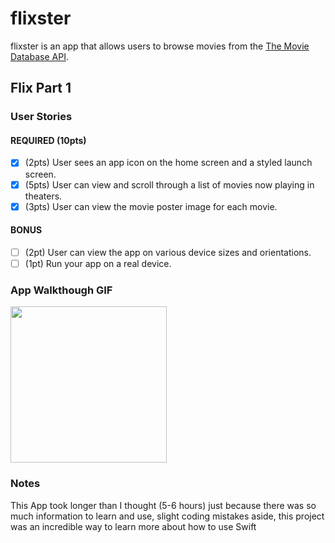 # flixster

flixster is an app that allows users to browse movies from the [The Movie Database API](http://docs.themoviedb.apiary.io/#).

## Flix Part 1

### User Stories

#### REQUIRED (10pts)
- [x] (2pts) User sees an app icon on the home screen and a styled launch screen.
- [x] (5pts) User can view and scroll through a list of movies now playing in theaters.
- [x] (3pts) User can view the movie poster image for each movie.

#### BONUS
- [ ] (2pt) User can view the app on various device sizes and orientations.
- [ ] (1pt) Run your app on a real device.

### App Walkthough GIF

<img src="http://recordit.co/WWG8RoYPI4" width=250><br>

### Notes
This App took longer than I thought (5-6 hours) just because there was so much information to learn and use, slight coding mistakes aside, this project was an incredible way to learn more about how to use Swift
